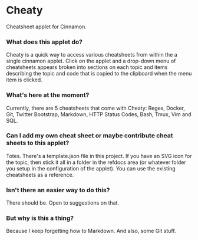 # Cheaty #

Cheatsheet applet for Cinnamon.

### What does this applet do? ###

Cheaty is a quick way to access various cheatsheets from within the a single cinnamon applet. Click on the applet and a drop-down
menu of cheatsheets appears broken into sections on each topic and items describing the topic and code that is copied to the clipboard
when the menu item is clicked.

### What's here at the moment? ###

Currently, there are 5 cheatsheets that come with Cheaty: Regex, Docker, Git, Twitter Bootstrap, Markdown, HTTP Status Codes, Bash, Tmux, Vim and SQL.

### Can I add my own cheat sheet or maybe contribute cheat sheets to this applet? ###

Totes. There's a template.json file in this project. If you have an SVG icon for the topic, then stick it all in a folder
in the refdocs area (or whatever folder you setup in the configuration of the applet). You can use the existing cheatsheets
as a reference.

### Isn't there an easier way to do this? ###

There should be. Open to suggestions on that.

### But why is this a thing? ###

Because I keep forgetting how to Markdown. And also, some Git stuff.
